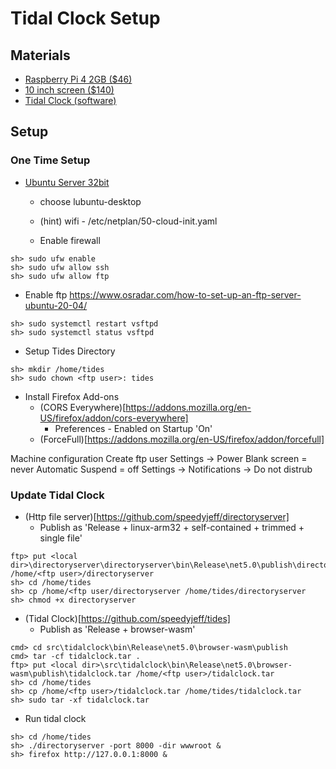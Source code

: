 # Tidal Clock Setup

## Materials

* [Raspberry Pi 4 2GB ($46)](https://www.amazon.com/Raspberry-Model-2019-Quad-Bluetooth/dp/B07TD42S27)
* [10 inch screen ($140)](https://www.amazon.com/Raspberry-Screen-10-1-IPS-SunFounder/dp/B07FZZ95WN)
* [Tidal Clock (software)](https://github.com/speedyjeff/tides)

## Setup

### One Time Setup

* [Ubuntu Server 32bit](https://ubuntu.com/tutorials/how-to-install-ubuntu-on-your-raspberry-pi)
  * choose lubuntu-desktop
  * (hint) wifi - /etc/netplan/50-cloud-init.yaml

  * Enable firewall
```
sh> sudo ufw enable
sh> sudo ufw allow ssh
sh> sudo ufw allow ftp
```

  * Enable ftp
https://www.osradar.com/how-to-set-up-an-ftp-server-ubuntu-20-04/
```
sh> sudo systemctl restart vsftpd
sh> sudo systemctl status vsftpd
```

  * Setup Tides Directory
```
sh> mkdir /home/tides
sh> sudo chown <ftp user>: tides
```

  * Install Firefox Add-ons
    * (CORS Everywhere)[https://addons.mozilla.org/en-US/firefox/addon/cors-everywhere]
      * Preferences - Enabled on Startup 'On'
    * (ForceFull)[https://addons.mozilla.org/en-US/firefox/addon/forcefull]

Machine configuration
Create ftp user
Settings -> Power 
  Blank screen = never
  Automatic Suspend = off
Settings -> Notifications -> Do not distrub

### Update Tidal Clock

* (Http file server)[https://github.com/speedyjeff/directoryserver]
  * Publish as 'Release + linux-arm32 + self-contained + trimmed + single file'
```
ftp> put <local dir>\directoryserver\directoryserver\bin\Release\net5.0\publish\directoryserver /home/<ftp user>/directoryserver
sh> cd /home/tides
sh> cp /home/<ftp user/directoryserver /home/tides/directoryserver
sh> chmod +x directoryserver
```

* (Tidal Clock)[https://github.com/speedyjeff/tides]
  * Publish as 'Release + browser-wasm'
```
cmd> cd src\tidalclock\bin\Release\net5.0\browser-wasm\publish
cmd> tar -cf tidalclock.tar .
ftp> put <local dir>\src\tidalclock\bin\Release\net5.0\browser-wasm\publish\tidalclock.tar /home/<ftp user>/tidalclock.tar
sh> cd /home/tides
sh> cp /home/<ftp user>/tidalclock.tar /home/tides/tidalclock.tar
sh> sudo tar -xf tidalclock.tar
```

* Run tidal clock
```
sh> cd /home/tides
sh> ./directoryserver -port 8000 -dir wwwroot &
sh> firefox http://127.0.0.1:8000 &
```
